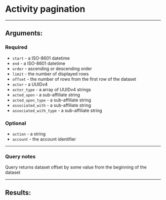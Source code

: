 # Activity pagination

____

## Arguments:

### Required
* `start` - a ISO-8601 datetime
* `end` - a ISO-8601 datetime
* `order` - ascending or descending order
* `limit` - the number of displayed rows
* `offset` - the number of rows from the first row of the dataset
* `actor` - a UUIDv4
* `actor_type` -  a array of UUIDv4 strings
* `acted_upon` -  a sub-affiliate string
* `acted_upon_type` -  a sub-affiliate string
* `associated_with` -  a sub-affiliate string
* `associated_with_type` -  a sub-affiliate string

### Optional
* `action` -  a string
* `account` -  the account identifier
---
### Query notes

Query returns dataset offset by some value from the beginning of the dataset

---
## Results:

```
```
